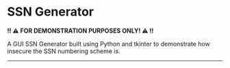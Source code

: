 # SSN Generator

**:bangbang: :warning: FOR DEMONSTRATION PURPOSES ONLY! :warning: :bangbang:**

A GUI SSN Generator built using Python and tkinter to demonstrate how insecure the SSN numbering scheme is.

---

